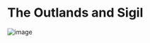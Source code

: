 <!--{"tags":["The Outlands and Sigil"]}-->

# The Outlands and Sigil

![image](https://www.dndbeyond.com/attachments/0/829/c2-17.png)
